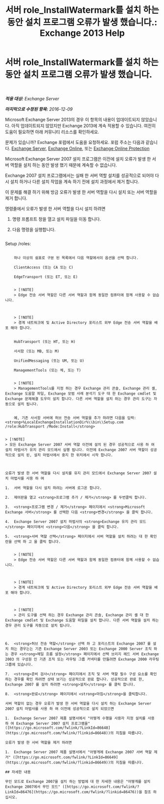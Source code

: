 ﻿---
title: '서버 role_InstallWatermark를 설치 하는 동안 설치 프로그램 오류가 발생 했습니다.: Exchange 2013 Help'
TOCTitle: 서버 role_InstallWatermark를 설치 하는 동안 설치 프로그램 오류가 발생 했습니다.
ms:assetid: ad89ebd5-f9bb-40c1-8811-09b145c2b341
ms:mtpsurl: https://technet.microsoft.com/ko-kr/library/ms.exch.setupreadiness.installwatermark(v=EXCHG.150)
ms:contentKeyID: 50483922
ms.date: 05/22/2018
mtps_version: v=EXCHG.150
ms.translationtype: MT
---

# 서버 role\_InstallWatermark를 설치 하는 동안 설치 프로그램 오류가 발생 했습니다.

 

_<strong>적용 대상:</strong> Exchange Server_

_<strong>마지막으로 수정된 항목:</strong> 2016-12-09_

Microsoft Exchange Server 2013의 경우 이 항목의 내용이 업데이트되지 않았습니다. 아직 업데이트되지 않았지만 Exchange 2013에 계속 적용할 수 있습니다. 여전히 도움이 필요하면 아래 커뮤니티 리소스를 확인하세요.

문제가 있습니까? Exchange 포럼에서 도움을 요청하세요. 포럼 주소는 다음과 같습니다. [Exchange Server](https://go.microsoft.com/fwlink/p/?linkid=60612), [Exchange Online](https://go.microsoft.com/fwlink/p/?linkid=267542), 또는 [Exchange Online Protection](https://go.microsoft.com/fwlink/p/?linkid=285351)

Microsoft Exchange Server 2007 설치 프로그램은 이전에 설치 오류가 발생 한 서버 역할을 설치 하는 동안 발생 했기 때문에 계속할 수 없습니다.

Exchange 2007 설치 프로그램에서는 실패 한 서버 역할 설치를 성공적으로 되어야 다시 설치 하거나 다른 설치 작업을 계속 하기 전에 설치 과정에서 제거 합니다.

이 문제를 해결 하기 위해 방금 오류가 발생 한 서버 역할을 다시 설치 또는 서버 역할을 제거 합니다.

명령줄에서 오류가 발생 한 서버 역할을 다시 설치 하려면

1.  명령 프롬프트 창을 열고 설치 파일을 이동 합니다.

2.  다음 명령을 실행합니다.
    
    ```powershell
Setup /roles:<Failed Server Role>
```
    
    하나 이상의 쉼표로 구분 된 목록에서 다음 역할에서이 옵션을 선택 합니다.
    
    ClientAccess (또는 CA 또는 C)
    
    EdgeTransport (또는 ET, 또는 E)
    

    > [!NOTE]
    > Edge 전송 서버 역할은 다른 서버 역할과 함께 동일한 컴퓨터에 함께 사용할 수 없습니다.

    

    > [!NOTE]
    > 경계 네트워크에 및 Active Directory 포리스트 외부 Edge 전송 서버 역할을 배포 해야 합니다.

    
    HubTransport (또는 HT, 또는 H)
    
    사서함 (또는 MB, 또는 M)
    
    UnifiedMessaging (또는 UM, 또는 U)
    
    ManagementTools (또는 체, 또는 T)
    

    > [!NOTE]
    > ManagementTools를 지정 하는 경우 Exchange 관리 콘솔, Exchange 관리 셸, Exchange 도움말 파일, Exchange 모범 사례 분석기 도구 대 한 Exchange cmdlet 및 Exchange 문제해결 도우미 설치 합니다. 다른 서버 역할을 설치 하는 경우 관리 도구는 자동으로 설치 됩니다.

    
    예, 기존 사서함 서버에 허브 전송 서버 역할을 추가 하려면 다음을 입력: <strong>%LocalExchangeInstallationDir%\\bin\\Setup.com /role:HubTransport /Mode:Install</strong>


> [!NOTE]
> 모든 Exchange Server 2007 서버 역할 이전에 설치 된 경우 성공적으로 사용 하 여 설치 마법사가 유지 관리 모드에서 실행 됩니다. 이전에 Exchange 2007 서버 역할이 성공적으로 설치 된, 설치 마법사에서 중지 한 위치에서 시작 합니다.



오류가 발생 한 서버 역할을 다시 설치를 유지 관리 모드에서 Exchange Server 2007 설치 마법사를 사용 하 여

1.  서버 역할을 다시 설치 하려는 서버에 로그온 합니다.

2.  제어판을 열고 <strong>프로그램 추가 / 제거</strong> 를 두번클릭 합니다.

3.  <strong>프로그램 변경 / 제거</strong> 페이지에서 <strong>Microsoft Exchange 서버</strong> 를 선택한 다음 <strong>변경</strong> 을 클릭 합니다.

4.  Exchange Server 2007 설치 마법사의 <strong>Exchange 유지 관리 모드</strong> 페이지에서 <strong>다음</strong> 을 클릭 합니다.

5.  <strong>서버 역할 선택</strong> 페이지에서 서버 역할을 설치 하려는 대 한 확인란을 선택 하 고 을 클릭 합니다.
    

    > [!NOTE]
    > Edge 전송 서버 역할은 다른 서버 역할과 함께 동일한 컴퓨터에 함께 사용할 수 없습니다.

    

    > [!NOTE]
    > 경계 네트워크에 및 Active Directory 포리스트 외부 Edge 전송 서버 역할을 배포 해야 합니다.

    

    > [!NOTE]
    > 관리 도구를 선택 하는 경우 Exchange 관리 콘솔, Exchange 관리 셸 대 한 Exchange cmdlet 및 Exchange 도움말 파일을 설치 합니다. 다른 서버 역할을 설치 하는 경우 관리 도구를 자동으로 설치 됩니다.



6.  <strong>허브 전송 역할</strong> 선택 하 고 포리스트의 Exchange 2007 를 설치 하는 경우는는 기존 Exchange Server 2003 또는 Exchange 2000 Server 조직 하는 경우 <strong>메일 흐름 설정</strong> 페이지에서 선택 브리지 헤드 서버 Exchange 2003 의 구성원 인 기존 조직 또는 라우팅 그룹 커넥터를 만들려면 Exchange 2000 라우팅 그룹에 있습니다.

7.  <strong>준비 검사</strong> 페이지에서 조직 및 서버 역할 필수 구성 요소를 확인 하는 경우를 확인 하려면 상태 보기는 성공적으로 완료 합니다. 성공적으로 완료 한, Exchange 2007 를 설치 하려면 <strong>설치</strong> 를 클릭 합니다.

8.  <strong>완료</strong> 페이지에서 <strong>마침</strong>을 클릭합니다.

서버 역할이 없는 경우 오류가 발생 한 서버 역할을 다시 설치 하는 Exchange Server 2007 설치 마법사를 사용 하 여 이전에 성공적으로 설치 되었으면

1.  Exchange Server 2007 제품 설명서에서 "어떻게 수행을 사용자 지정 설치를 사용 하 여 Exchange Server 2007 설치 프로그램을" ([https://go.microsoft.com/fwlink/?LinkId=86648](https://go.microsoft.com/fwlink/?linkid=86648))의 지침을 따릅니다.

오류가 발생 한 서버 역할을 제거 하려면

1.  Exchange Server 2007 제품 설명서에서 "어떻게에 Exchange 2007 서버 역할 제거" ([https://go.microsoft.com/fwlink/?LinkId=86649](https://go.microsoft.com/fwlink/?linkid=86649))의 지침을 따릅니다.

## 자세한 내용

무인 모드로 Exchange 2007을 설치 하는 방법에 대 한 자세한 내용은 "어떻게를 설치 Exchange 2007에서 무인 모드" ([https://go.microsoft.com/fwlink/?LinkId=86476](https://go.microsoft.com/fwlink/?linkid=86476))을 참조 하십시오.

